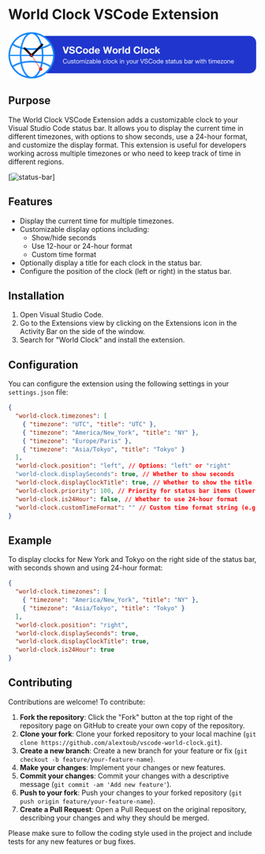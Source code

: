 # World Clock VSCode Extension

![Banner](https://github.com/alextoub/vscode-world-clock/blob/main/assets/banner.png)

## Purpose

The World Clock VSCode Extension adds a customizable clock to your Visual Studio Code status bar. It allows you to display the current time in different timezones, with options to show seconds, use a 24-hour format, and customize the display format. This extension is useful for developers working across multiple timezones or who need to keep track of time in different regions.

[![status-bar](https://github.com/alextoub/vscode-world-clock/blob/main/status-bar.png)]

## Features

- Display the current time for multiple timezones.
- Customizable display options including:
  - Show/hide seconds
  - Use 12-hour or 24-hour format
  - Custom time format
- Optionally display a title for each clock in the status bar.
- Configure the position of the clock (left or right) in the status bar.

## Installation

1. Open Visual Studio Code.
2. Go to the Extensions view by clicking on the Extensions icon in the Activity Bar on the side of the window.
3. Search for "World Clock" and install the extension.

## Configuration

You can configure the extension using the following settings in your `settings.json` file:

```json
{
  "world-clock.timezones": [
    { "timezone": "UTC", "title": "UTC" },
    { "timezone": "America/New_York", "title": "NY" },
    { "timezone": "Europe/Paris" },
    { "timezone": "Asia/Tokyo", "title": "Tokyo" }
  ],
  "world-clock.position": "left", // Options: "left" or "right"
  "world-clock.displaySeconds": true, // Whether to show seconds
  "world-clock.displayClockTitle": true, // Whether to show the title
  "world-clock.priority": 100, // Priority for status bar items (lower numbers are higher priority)
  "world-clock.is24Hour": false, // Whether to use 24-hour format
  "world-clock.customTimeFormat": "" // Custom time format string (e.g., "HH:mm:ss")
}
```

## Example

To display clocks for New York and Tokyo on the right side of the status bar, with seconds shown and using 24-hour format:

```json
{
  "world-clock.timezones": [
    { "timezone": "America/New_York", "title": "NY" },
    { "timezone": "Asia/Tokyo", "title": "Tokyo" }
  ],
  "world-clock.position": "right",
  "world-clock.displaySeconds": true,
  "world-clock.displayClockTitle": true,
  "world-clock.is24Hour": true
}
```

## Contributing

Contributions are welcome!
To contribute:

1. **Fork the repository**: Click the "Fork" button at the top right of the repository page on GitHub to create your own copy of the repository.
2. **Clone your fork**: Clone your forked repository to your local machine (`git clone https://github.com/alextoub/vscode-world-clock.git`).
3. **Create a new branch**: Create a new branch for your feature or fix (`git checkout -b feature/your-feature-name`).
4. **Make your changes**: Implement your changes or new features.
5. **Commit your changes**: Commit your changes with a descriptive message (`git commit -am 'Add new feature'`).
6. **Push to your fork**: Push your changes to your forked repository (`git push origin feature/your-feature-name`).
7. **Create a Pull Request**: Open a Pull Request on the original repository, describing your changes and why they should be merged.

Please make sure to follow the coding style used in the project and include tests for any new features or bug fixes.
